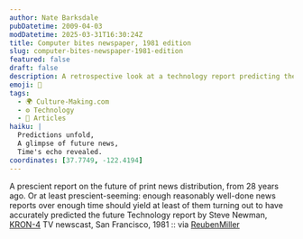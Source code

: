 ```yaml
---
author: Nate Barksdale
pubDatetime: 2009-04-03
modDatetime: 2025-03-31T16:30:24Z
title: Computer bites newspaper, 1981 edition
slug: computer-bites-newspaper-1981-edition
featured: false
draft: false
description: A retrospective look at a technology report predicting the future of print news distribution from 1981, highlighting the accuracy of past forecasts.
emoji: 📡
tags:
  - 🌍 Culture-Making.com
  - ⚙️ Technology
  - 📖 Articles
haiku: |
  Predictions unfold,  
  A glimpse of future news,  
  Time's echo revealed.
coordinates: [37.7749, -122.4194]
---
```


A prescient report on the future of print news distribution, from 28 years ago. Or at least prescient-seeming: enough reasonably well-done news reports over enough time should yield at least of them turning out to have accurately predicted the future
Technology report by Steve Newman, [KRON-4](http://web.archive.org/web/20141207090054/http://www.kron.com:80/) TV newscast, San Francisco, 1981 :: via [ReubenMiller](http://web.archive.org/web/20210725153357/https://reubenmiller.typepad.com/my_weblog/2009/04/oh-my-we-have-come-a-long-way.html)
